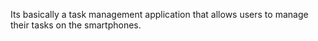 Its basically a task management application that allows users to manage their tasks on the smartphones.
